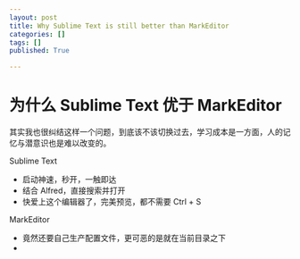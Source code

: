 ```yaml
---
layout: post
title: Why Sublime Text is still better than MarkEditor
categories: []
tags: []
published: True

---
```


# 为什么 Sublime Text 优于 MarkEditor

其实我也很纠结这样一个问题，到底该不该切换过去，学习成本是一方面，人的记忆与潜意识也是难以改变的。

Sublime Text

- 启动神速，秒开，一触即达
- 结合 Alfred，直接搜索并打开
- 快爱上这个编辑器了，完美预览，都不需要 Ctrl + S


MarkEditor

- 竟然还要自己生产配置文件，更可恶的是就在当前目录之下
- 